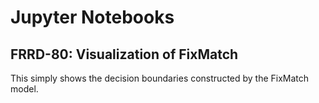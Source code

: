 # Jupyter Notebooks

## FRRD-80: Visualization of FixMatch

This simply shows the decision boundaries constructed by the FixMatch model.
